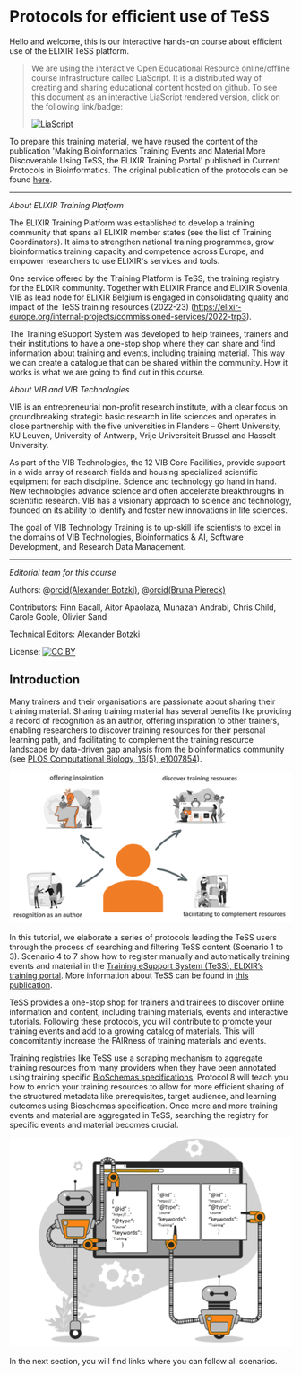 # Protocols for efficient use of TeSS

Hello and welcome, this is our interactive hands-on course about efficient use of the ELIXIR TeSS platform.

> We are using the interactive Open Educational Resource online/offline course infrastructure called LiaScript. 
> It is a distributed way of creating and sharing educational content hosted on github.
> To see this document as an interactive LiaScript rendered version, click on the
> following link/badge:
>
> [![LiaScript](https://raw.githubusercontent.com/LiaScript/LiaScript/master/badges/course.svg)](https://liascript.github.io/course/?https://raw.githubusercontent.com/vibbits/material-liascript/master/protocols-tess.md)

To prepare this training material, we have reused the content of the publication 'Making Bioinformatics Training Events and Material More Discoverable Using TeSS, the ELIXIR Training Portal' published in Current Protocols in Bioinformatics. The original publication of the protocols can be found [here](https://doi.org/10.1002/cpz1.682). 

--------------------------------------------

*About ELIXIR Training Platform*

The ELIXIR Training Platform was established to develop a training community that spans all ELIXIR member states (see the list of Training Coordinators). It aims to strengthen national training programmes, grow bioinformatics training capacity and competence across Europe, and empower researchers to use ELIXIR's services and tools. 

One service offered by the Training Platform is TeSS, the training registry for the ELIXIR community. Together with ELIXIR France and ELIXIR Slovenia, VIB as lead node for ELIXIR Belgium is engaged in consolidating quality and impact of the TeSS training resources (2022-23) (https://elixir-europe.org/internal-projects/commissioned-services/2022-trp3).

The Training eSupport System was developed to help trainees, trainers and their institutions to have a one-stop shop where they can share and find information about training and events, including training material. This way we can create a catalogue that can be shared within the community. How it works is what we are going to find out in this course.

*About VIB and VIB Technologies*

VIB is an entrepreneurial non-profit research institute, with a clear focus on groundbreaking strategic basic research in life sciences and operates in close partnership with the five universities in Flanders – Ghent University, KU Leuven, University of Antwerp, Vrije Universiteit Brussel and Hasselt University.

As part of the VIB Technologies, the 12 VIB Core Facilities, provide support in a wide array of research fields and housing specialized scientific equipment for each discipline. Science and technology go hand in hand. New technologies advance science and often accelerate breakthroughs in scientific research. VIB has a visionary approach to science and technology, founded on its ability to identify and foster new innovations in life sciences.

The goal of VIB Technology Training is to up-skill life scientists to excel in the domains of VIB Technologies, Bioinformatics & AI, Software Development, and Research Data Management.

--------------------------------------------

*Editorial team for this course*

Authors: @[orcid(Alexander Botzki)](https://orcid.org/0000-0001-6691-4233), @[orcid(Bruna Piereck)](https://orcid.org/0000-0001-5958-0669)

Contributors: Finn Bacall, Aitor Apaolaza, Munazah Andrabi, Chris Child, Carole Goble, Olivier Sand

Technical Editors: Alexander Botzki

License: [![CC BY](img/picture003.jpg)](http://creativecommons.org/licenses/by/4.0/)

## Introduction


Many trainers and their organisations are passionate about sharing their training material. Sharing training material has several benefits like providing a record of recognition as an author, offering inspiration to other trainers, enabling researchers to discover training resources for their personal learning path, and facilitating to complement the training resource landscape by data-driven gap analysis from the bioinformatics community (see [PLOS Computational Biology, 16(5), e1007854](https://doi.org/10.1371/journal.pcbi.1007854)).

![advantages of TeSS](https://github.com/elixir-europe-training/ELIXIR-TrP-TeSS/blob/main/docs/assets/images/XgXcCp3.png)

In this tutorial, we elaborate a series of protocols leading the TeSS users through the process of searching and filtering TeSS content (Scenario 1 to 3). Scenario 4 to 7 show how to register manually and automatically training events and material in the [Training eSupport System (TeSS), ELIXIR’s training portal](https://tess.elixir-europe.org). More information about TeSS can be found in [this publication](https://doi.org/10.1093/bioinformatics/btaa047). 

TeSS provides a one-stop shop for trainers and trainees to discover online information and content, including training materials, events and interactive tutorials. Following these protocols, you will contribute to promote your training events and add to a growing catalog of materials. This will concomitantly increase the FAIRness of training materials and events.

Training registries like TeSS use a scraping mechanism to aggregate training resources from many providers when they have been annotated using training specific [BioSchemas specifications](https://doi.org/10.1101/2022.11.24.516513). Protocol 8 will teach you how to enrich your training resources to allow for more efficient sharing of the structured metadata like prerequisites, target audience, and learning outcomes using Bioschemas specification. Once more and more training events and material are aggregated in TeSS, searching the registry for specific events and material becomes crucial.

![overview annotations](https://github.com/elixir-europe-training/ELIXIR-TrP-TeSS/blob/main/docs/assets/images/KbCIsol.jpg)

In the next section, you will find links where you can follow all scenarios.

